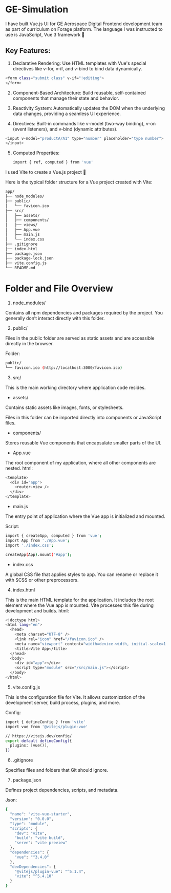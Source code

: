 # GE-Simulation
I have built Vue.js UI for GE Aerospace Digital Frontend development team as part of curriculum on Forage platform. The language I was instructed to use is JavaScript, Vue 3 framework 🚀

## Key Features: 

1. Declarative Rendering:
Use HTML templates with Vue's special directives like v-for, v-if, and v-bind to bind data dynamically.
```bash
<form class="submit class" v-if="!editing">
</form>
```

2. Component-Based Architecture:
Build reusable, self-contained components that manage their state and behavior. 

3. Reactivity System:
Automatically updates the DOM when the underlying data changes, providing a seamless UI experience. 

4. Directives:
Built-in commands like v-model (two-way binding), v-on (event listeners), and v-bind (dynamic attributes).
```bash
<input v-model="productA/A1" type="number" placeholder="type number">
</input>
```
5. Computed Properties:
   ```bash
   import { ref, computed } from 'vue'
   ```
I used Vite to create a Vue.js project 👋

Here is the typical folder structure for a Vue project created with Vite:
```bash
app/
├── node_modules/
├── public/
│   └── favicon.ico
├── src/
│   ├── assets/
│   ├── components/
│   ├── views/
│   ├── App.vue
│   ├── main.js
│   └── index.css
├── .gitignore
├── index.html
├── package.json
├── package-lock.json
├── vite.config.js
└── README.md
```
# Folder and File Overview 

1. node_modules/ 

Contains all npm dependencies and packages required by the project. You generally don’t interact directly with this folder.

2. public/ 

Files in the public folder are served as static assets and are accessible directly in the browser. 

Folder: 
```bash
public/
└── favicon.ico (http://localhost:3000/favicon.ico) 
```
3. src/ 

This is the main working directory where application code resides. 

- assets/ 

Contains static assets like images, fonts, or stylesheets. 

Files in this folder can be imported directly into components or JavaScript files. 

- components/ 

Stores reusable Vue components that encapsulate smaller parts of the UI. 

- App.vue 

The root component of my application, where all other components are nested.
html:
```bash
<template>
  <div id="app">
    <router-view />
  </div>
</template>
```
- main.js 

The entry point of application where the Vue app is initialized and mounted. 

Script:
```bash
import { createApp, computed } from 'vue';
import App from './App.vue';
import './index.css'; 

createApp(App).mount('#app');
```
- index.css

A global CSS file that applies styles to app. You can rename or replace it with SCSS or other preprocessors.

4. index.html

This is the main HTML template for the application. It includes the root element where the Vue app is mounted. Vite processes this file during development and builds.
html:
```bash
<!doctype html>
<html lang="en">
  <head>
    <meta charset="UTF-8" />
    <link rel="icon" href="/favicon.ico" />
    <meta name="viewport" content="width=device-width, initial-scale=1.0" />
    <title>Vite App</title>
  </head>
  <body>
    <div id="app"></div>
    <script type="module" src="/src/main.js"></script>
  </body>
</html>
```
5. vite.config.js 

This is the configuration file for Vite. It allows customization of the development server, build process, plugins, and more. 

Config:
```bash
import { defineConfig } from 'vite'
import vue from '@vitejs/plugin-vue' 

// https://vitejs.dev/config/
export default defineConfig({
  plugins: [vue()],
})
```
6. .gitignore

Specifies files and folders that Git should ignore.

7. package.json

Defines project dependencies, scripts, and metadata.

Json:
```bash
{
  "name": "vite-vue-starter",
  "version": "0.0.0",
  "type": "module",
  "scripts": {
    "dev": "vite",
    "build": "vite build",
    "serve": "vite preview"
  },
  "dependencies": {
    "vue": "^3.4.0"
  },
  "devDependencies": {
    "@vitejs/plugin-vue": "^5.1.4",
    "vite": "^5.4.10"
  }
}
```
